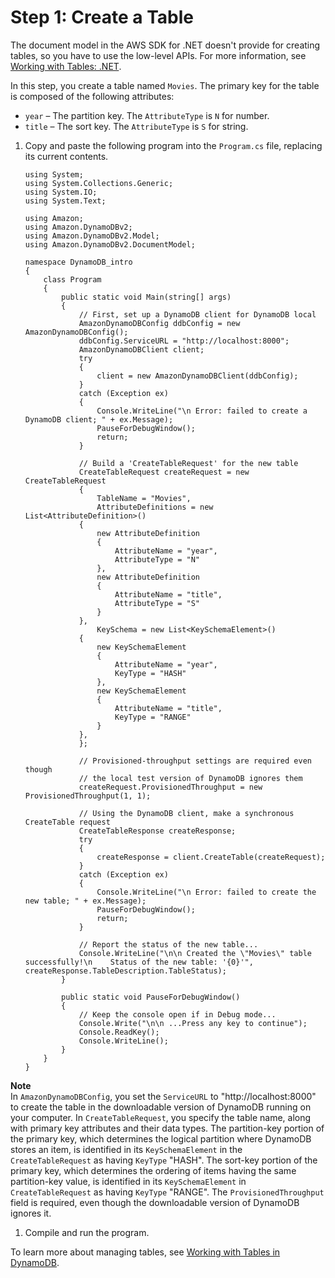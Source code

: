 # Step 1: Create a Table<a name="GettingStarted.NET.01"></a>

The document model in the AWS SDK for \.NET doesn't provide for creating tables, so you have to use the low\-level APIs\. For more information, see [Working with Tables: \.NET](LowLevelDotNetWorkingWithTables.md)\.

In this step, you create a table named `Movies`\. The primary key for the table is composed of the following attributes:
+ `year` – The partition key\. The `AttributeType` is `N` for number\.
+ `title` – The sort key\. The `AttributeType` is `S` for string\.

1. Copy and paste the following program into the `Program.cs` file, replacing its current contents.

   ```
   using System;
   using System.Collections.Generic;
   using System.IO;
   using System.Text;
   
   using Amazon;
   using Amazon.DynamoDBv2;
   using Amazon.DynamoDBv2.Model;
   using Amazon.DynamoDBv2.DocumentModel;
   
   namespace DynamoDB_intro
   {
       class Program
       {
           public static void Main(string[] args)
           {
               // First, set up a DynamoDB client for DynamoDB local
               AmazonDynamoDBConfig ddbConfig = new AmazonDynamoDBConfig();
               ddbConfig.ServiceURL = "http://localhost:8000";
               AmazonDynamoDBClient client;
               try
               {
                   client = new AmazonDynamoDBClient(ddbConfig);
               }
               catch (Exception ex)
               {
                   Console.WriteLine("\n Error: failed to create a DynamoDB client; " + ex.Message);
                   PauseForDebugWindow();
                   return;
               }
   
               // Build a 'CreateTableRequest' for the new table
               CreateTableRequest createRequest = new CreateTableRequest
               {
                   TableName = "Movies",
                   AttributeDefinitions = new List<AttributeDefinition>()
               {
                   new AttributeDefinition
                   {
                       AttributeName = "year",
                       AttributeType = "N"
                   },
                   new AttributeDefinition
                   {
                       AttributeName = "title",
                       AttributeType = "S"
                   }
               },
                   KeySchema = new List<KeySchemaElement>()
               {
                   new KeySchemaElement
                   {
                       AttributeName = "year",
                       KeyType = "HASH"
                   },
                   new KeySchemaElement
                   {
                       AttributeName = "title",
                       KeyType = "RANGE"
                   }
               },
               };
   
               // Provisioned-throughput settings are required even though
               // the local test version of DynamoDB ignores them
               createRequest.ProvisionedThroughput = new ProvisionedThroughput(1, 1);
   
               // Using the DynamoDB client, make a synchronous CreateTable request
               CreateTableResponse createResponse;
               try
               {
                   createResponse = client.CreateTable(createRequest);
               }
               catch (Exception ex)
               {
                   Console.WriteLine("\n Error: failed to create the new table; " + ex.Message);
                   PauseForDebugWindow();
                   return;
               }
   
               // Report the status of the new table...
               Console.WriteLine("\n\n Created the \"Movies\" table successfully!\n    Status of the new table: '{0}'", createResponse.TableDescription.TableStatus);
           }
   
           public static void PauseForDebugWindow()
           {
               // Keep the console open if in Debug mode...
               Console.Write("\n\n ...Press any key to continue");
               Console.ReadKey();
               Console.WriteLine();
           }
       }
   }
   ```
**Note**  
In `AmazonDynamoDBConfig`, you set the `ServiceURL` to "http://localhost:8000" to create the table in the downloadable version of DynamoDB running on your computer\.
In `CreateTableRequest`, you specify the table name, along with primary key attributes and their data types\.
The partition\-key portion of the primary key, which determines the logical partition where DynamoDB stores an item, is identified in its `KeySchemaElement` in the `CreateTableRequest` as having `KeyType` "HASH"\.
The sort\-key portion of the primary key, which determines the ordering of items having the same partition\-key value, is identified in its `KeySchemaElement` in `CreateTableRequest` as having `KeyType` "RANGE"\.
The `ProvisionedThroughput` field is required, even though the downloadable version of DynamoDB ignores it\.

1. Compile and run the program\.

To learn more about managing tables, see [Working with Tables in DynamoDB](WorkingWithTables.md)\.
